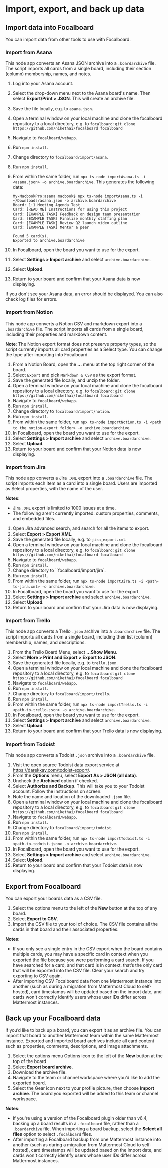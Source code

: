 # Import, export, and back up data

## Import data into Focalboard

You can import data from other tools to use with Focalboard.

### Import from Asana

This node app converts an Asana JSON archive into a ``.boardarchive`` file. The script imports all cards from a single board, including their section (column) membership, names, and notes.

1. Log into your Asana account.
2. Select the drop-down menu next to the Asana board's name. Then select **Export/Print > JSON**. This will create an archive file.
3. Save the file locally, e.g. to ``asana.json``.
4. Open a terminal window on your local machine and clone the focalboard repository to a local directory, e.g. to ``focalboard``: ``git clone https://github.com/nikethai/focalboard focalboard``
5. Navigate to ``focalboard/webapp``.
6. Run ``npm install``.
7. Change directory to ``focalboard/import/asana``.
8. Run ``npm install``.
9. From within the same folder, run ``npx ts-node importAsana.ts -i <asana.json> -o archive.boardarchive``. This generates the following data:

    ```
    My-MacbookPro:asana macbook$ npx ts-node importAsana.ts -i ~/Downloads/asana.json -o archive.boardarchive
    Board: 1:1 Meeting Agenda Test
    Card: [READ ME] Instructions for using this project
    Card: [EXAMPLE TASK] Feedback on design team presentation
    Card: [EXAMPLE TASK] Finalize monthly staffing plan
    Card: [EXAMPLE TASK] Review Q2 launch video outline
    Card: [EXAMPLE TASK] Mentor a peer

    Found 5 card(s).
    Exported to archive.boardarchive
    ```

10. In Focalboard, open the board you want to use for the export.
11. Select **Settings > Import archive** and select ``archive.boardarchive``.
12. Select **Upload**.
13. Return to your board and confirm that your Asana data is now displaying.

If you don't see your Asana data, an error should be displayed. You can also check log files for errors.

### Import from Notion

This node app converts a Notion CSV and markdown export into a ``.boardarchive`` file. The script imports all cards from a single board, including their properties and markdown content.

**Note**: The Notion export format does not preserve property types, so the script currently imports all card properties as a Select type. You can change the type after importing into Focalboard.

1. From a Notion Board, open the **...** menu at the top right corner of the board.
2. Select `Export` and pick `Markdown & CSV` as the export format.
3. Save the generated file locally, and unzip the folder.
4. Open a terminal window on your local machine and clone the focalboard repository to a local directory, e.g. to ``focalboard``: ``git clone https://github.com/nikethai/focalboard focalboard``
5. Navigate to ``focalboard/webapp``.
6. Run ``npm install``.
7. Change directory to ``focalboard/import/notion``.
8. Run ``npm install``.
9. From within the same folder, run ``npx ts-node importNotion.ts -i <path to the notion-export folder> -o archive.boardarchive``.
10. In Focalboard, open the board you want to use for the export.
11. Select **Settings > Import archive** and select ``archive.boardarchive``.
12. Select **Upload**.
13. Return to your board and confirm that your Notion data is now displaying.

### Import from Jira

This node app converts a Jira ``.XML`` export into a ``.boardarchive`` file. The script imports each item as a card into a single board. Users are imported as Select properties, with the name of the user.

**Notes**:
- Jira ``.XML`` export is limited to 1000 issues at a time.
- The following aren't currently imported: custom properties, comments, and embedded files.

1. Open Jira advanced search, and search for all the items to export.
2. Select **Export > Export XML**.
3. Save the generated file locally, e.g. to ``jira_export.xml``.
4. Open a terminal window on your local machine and clone the focalboard repository to a local directory, e.g. to ``focalboard``: ``git clone https://github.com/nikethai/focalboard focalboard``
5. Navigate to ``focalboard/webapp``.
6. Run ``npm install``.
7. Change directory to ``focalboard/import/jira`.
8. Run ``npm install``.
9. From within the same folder, run ``npx ts-node importJira.ts -i <path-to-jira.xml> -o archive.boardarchive``.
10. In Focalboard, open the board you want to use for the export.
11. Select **Settings > Import archive** and select ``archive.boardarchive``.
12. Select **Upload**.
13. Return to your board and confirm that your Jira data is now displaying.

### Import from Trello

This node app converts a Trello ``.json`` archive into a ``.boardarchive`` file. The script imports all cards from a single board, including their list (column) membership, names, and descriptions.

1. From the Trello Board Menu, select **...Show Menu**.
2. Select **More > Print and Export > Export to JSON**.
3. Save the generated file locally, e.g. to ``trello.json``.
4. Open a terminal window on your local machine and clone the focalboard repository to a local directory, e.g. to ``focalboard``: ``git clone https://github.com/nikethai/focalboard focalboard``
5. Navigate to ``focalboard/webapp``.
6. Run ``npm install``.
7. Change directory to ``focalboard/import/trello``.
8. Run ``npm install``.
9. From within the same folder, run ``npx ts-node importTrello.ts -i <path-to-trello.json> -o archive.boardarchive``.
10. In Focalboard, open the board you want to use for the export.
11. Select **Settings > Import archive** and select ``archive.boardarchive``.
12. Select **Upload**.
13. Return to your board and confirm that your Trello data is now displaying.

### Import from Todoist

This node app converts a Todoist ``.json`` archive into a ``.boardarchive`` file.

1. Visit the open source Todoist data export service at https://darekkay.com/todoist-export/.
2. From the **Options** menu, select **Export As > JSON (all data)**.
3. Uncheck the **Archived** option if checked.
4. Select **Authorize and Backup**. This will take you to your Todoist account. Follow the instructions on screen.
5. Note the name and location of the downloaded ``.json`` file.
6. Open a terminal window on your local machine and clone the focalboard repository to a local directory, e.g. to ``focalboard``: ``git clone https://github.com/nikethai/focalboard focalboard``
7. Navigate to ``focalboard/webapp``.
8. Run ``npm install``.
9. Change directory to ``focalboard/import/todoist``.
10. Run ``npm install``.
11. From within the same folder, run ``npx ts-node importTodoist.ts -i <path-to-todoist.json> -o archive.boardarchive``.
12. In Focalboard, open the board you want to use for the export.
13. Select **Settings > Import archive** and select ``archive.boardarchive``.
14. Select **Upload**.
15. Return to your board and confirm that your Todoist data is now displaying.

## Export from Focalboard

You can export your boards data as a CSV file.

1. Select the options menu to the left of the **New** button at the top of any board.
2. Select **Export to CSV**.
3. Import the CSV file to your tool of choice. The CSV file contains all the cards in that board and their associated properties.

**Notes**:

- If you only see a single entry in the CSV export when the board contains multiple cards, you may have a specific card in context when you exported the file because you were performing a card search. If you have searched for a card, and that card is in context, that’s the only card that will be exported into the CSV file. Clear your search and try exporting to CSV again.
- After importing CSV Focalboard data from one Mattermost instance into another (such as during a migration from Mattermost Cloud to self-hosted), card timestamps will be updated based on the import date, and cards won't correctly identify users whose user IDs differ across Mattermost instances.

## Back up your Focalboard data

If you’d like to back up a board, you can export it as an archive file. You can import that board to another Mattermost team within the same Mattermost instance. Exported and imported board archives include all card content such as properties, comments, descriptions, and image attachments.

1. Select the options menu Options icon to the left of the **New** button at the top of the board
2. Select **Export board archive**.
3. Download the archive file.
4. Navigate to the team or channel workspace where you’d like to add the exported board.
5. Select the Gear icon next to your profile picture, then choose **Import archive**. The board you exported will be added to this team or channel workspace.

**Notes**:

- If you're using a version of the Focalboard plugin older than v6.4, backing up a board results in a ``.focalboard`` file, rather than a ``.boardarchive`` file. When importing a board backup, select the **Select all files** option to select ``.focalboard`` files.
- After importing a Focalboard backup from one Mattermost instance into another (such as during a migration from Mattermost Cloud to self-hosted), card timestamps will be updated based on the import date, and cards won't correctly identify users whose user IDs differ across Mattermost instances.

